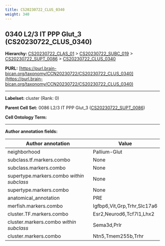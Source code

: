 ```yaml
---
title: CS20230722_CLUS_0340
weight: 340
---
```

## 0340 L2/3 IT PPP Glut_3 (CS20230722_CLUS_0340)
<b>Hierarchy: </b>
[CS20230722_CLAS_01](../CS20230722_CLAS_01) >
[CS20230722_SUBC_019](../CS20230722_SUBC_019) >
[CS20230722_SUPT_0086](../CS20230722_SUPT_0086) >
[CS20230722_CLUS_0340](../CS20230722_CLUS_0340)

**PURL:** [https://purl.brain-bican.org/taxonomy/CCN20230722/CS20230722_CLUS_0340](https://purl.brain-bican.org/taxonomy/CCN20230722/CS20230722_CLUS_0340)

---


**Labelset:** cluster (Rank: 0)

**Parent Cell Set:** 0086 L2/3 IT PPP Glut_3 ([CS20230722_SUPT_0086](../CS20230722_SUPT_0086))



**Cell Ontology Term:** 

[MARKER GENES.]: #


---

[TRANSFERRED ANNOTATIONS.]: #


[AUTHOR ANNOTATION FIELDS.]: #


**Author annotation fields:**

| Author annotation | Value |
|-------------------|-------|
|neighborhood|Pallium-Glut|
|subclass.tf.markers.combo|None|
|subclass.markers.combo|None|
|supertype.markers.combo _within subclass_|None|
|supertype.markers.combo|None|
|anatomical_annotation|PRE|
|merfish.markers.combo|Igfbp6,Vit,Grp,Trhr,Slc17a6|
|cluster.TF.markers.combo|Esr2,Neurod6,Tcf7l1,Lhx2|
|cluster.markers.combo _within subclass_|Sema3d,Prlr|
|cluster.markers.combo|Ntn5,Tmem255b,Trhr|
